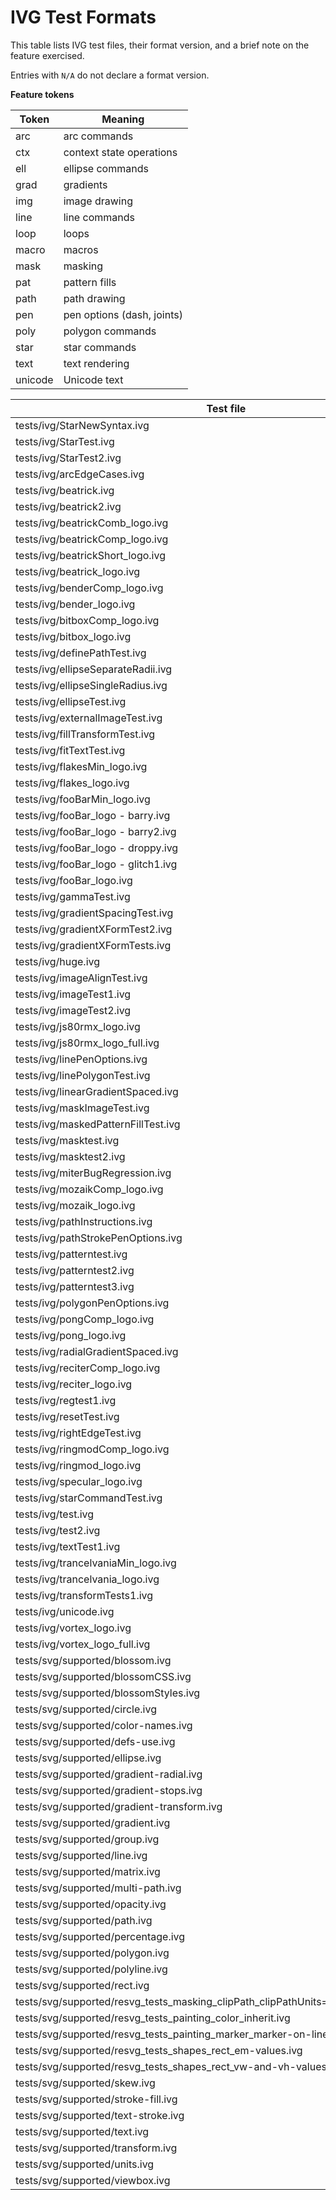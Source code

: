 # IVG Test Formats

This table lists IVG test files, their format version, and a brief note on the feature exercised.

Entries with `N/A` do not declare a format version.

**Feature tokens**

| Token   | Meaning                                |
| ------- | -------------------------------------- |
| arc     | arc commands                           |
| ctx     | context state operations               |
| ell     | ellipse commands                       |
| grad    | gradients                               |
| img     | image drawing                           |
| line    | line commands                          |
| loop    | loops                                   |
| macro   | macros                                  |
| mask    | masking                                 |
| pat     | pattern fills                           |
| path    | path drawing                            |
| pen     | pen options (dash, joints)             |
| poly    | polygon commands                       |
| star    | star commands                           |
| text    | text rendering                          |
| unicode | Unicode text                            |


| Test file                                                                            | Format | Features                             |
| ------------------------------------------------------------------------------------ | ----- | ------------------------------------ |
| tests/ivg/StarNewSyntax.ivg                                                          | IVG-3 | star                                 |
| tests/ivg/StarTest.ivg                                                               | IVG-3 | star+macro+loop+path                 |
| tests/ivg/StarTest2.ivg                                                              | IVG-3 | star+macro+loop+path                 |
| tests/ivg/arcEdgeCases.ivg                                                           | IVG-3 | arc+macro+ctx+path                   |
| tests/ivg/beatrick.ivg                                                               | IVG-3 | grad+ctx+path                        |
| tests/ivg/beatrick2.ivg                                                              | IVG-3 | grad+loop+ctx+path                   |
| tests/ivg/beatrickComb_logo.ivg                                                      | IVG-1 | grad+ctx+path                        |
| tests/ivg/beatrickComp_logo.ivg                                                      | IVG-1 | grad+ctx+path                        |
| tests/ivg/beatrickShort_logo.ivg                                                     | IVG-1 | grad+ctx+path                        |
| tests/ivg/beatrick_logo.ivg                                                          | IVG-1 | grad+ctx+path                        |
| tests/ivg/benderComp_logo.ivg                                                        | IVG-1 | grad+path                            |
| tests/ivg/bender_logo.ivg                                                            | IVG-1 | grad+text+path                       |
| tests/ivg/bitboxComp_logo.ivg                                                        | IVG-1 | macro+loop+ctx+path                  |
| tests/ivg/bitbox_logo.ivg                                                            | IVG-1 | macro+loop+ctx+text+path             |
| tests/ivg/definePathTest.ivg                                                         | IVG-3 | star+path                            |
| tests/ivg/ellipseSeparateRadii.ivg                                                   | IVG-1 | ell                                  |
| tests/ivg/ellipseSingleRadius.ivg                                                    | IVG-1 | ell                                  |
| tests/ivg/ellipseTest.ivg                                                            | IVG-1 | ell                                  |
| tests/ivg/externalImageTest.ivg                                                      | IVG-3 | img                 |
| tests/ivg/fillTransformTest.ivg                                                      | IVG-1 | ell+grad+pat+ctx                     |
| tests/ivg/fitTextTest.ivg                                                            | IVG-2 | macro+ctx+text                       |
| tests/ivg/flakesMin_logo.ivg                                                         | IVG-1 | grad+path                            |
| tests/ivg/flakes_logo.ivg                                                            | IVG-1 | grad+text+path                       |
| tests/ivg/fooBarMin_logo.ivg                                                         | IVG-1 | grad+pat+mask+ctx+text+path          |
| tests/ivg/fooBar_logo - barry.ivg                                                    | N/A   | grad+pat+mask+ctx+text+path          |
| tests/ivg/fooBar_logo - barry2.ivg                                                   | N/A   | grad+pat+mask+ctx+text+path          |
| tests/ivg/fooBar_logo - droppy.ivg                                                   | N/A   | grad+pat+mask+ctx+text+path          |
| tests/ivg/fooBar_logo - glitch1.ivg                                                  | N/A   | grad+mask+ctx+text+path              |
| tests/ivg/fooBar_logo.ivg                                                            | IVG-1 | grad+pat+mask+ctx+text+path          |
| tests/ivg/gammaTest.ivg                                                              | IVG-3 | ell+loop+ctx+text+path               |
| tests/ivg/gradientSpacingTest.ivg                                                    | IVG-3 | grad                                 |
| tests/ivg/gradientXFormTest2.ivg                                                     | N/A   | grad+pat+ctx+path                    |
| tests/ivg/gradientXFormTests.ivg                                                     | N/A   | ell+grad+path                        |
| tests/ivg/huge.ivg                                                                   | N/A   | star+macro+loop+path                 |
| tests/ivg/imageAlignTest.ivg                                                         | IVG-2 | ell+img+loop+text                    |
| tests/ivg/imageTest1.ivg                                                             | IVG-2 | ell+grad+pat+mask+img+macro+loop+ctx |
| tests/ivg/imageTest2.ivg                                                             | IVG-2 | ell+grad+pat+mask+img                |
| tests/ivg/js80rmx_logo.ivg                                                           | IVG-1 | pat+macro+loop+ctx+path              |
| tests/ivg/js80rmx_logo_full.ivg                                                      | IVG-1 | pat+macro+loop+ctx+text+path         |
| tests/ivg/linePenOptions.ivg                                                         | IVG-3 | line+pen            |
| tests/ivg/linePolygonTest.ivg                                                        | IVG-3 | line+poly           |
| tests/ivg/linearGradientSpaced.ivg                                                   | IVG-3 | grad                                 |
| tests/ivg/maskImageTest.ivg                                                          | IVG-2 | ell+mask+img+loop                    |
| tests/ivg/maskedPatternFillTest.ivg                                                  | N/A   | ell+pat+mask                         |
| tests/ivg/masktest.ivg                                                               | IVG-1 | star+ell+grad+mask+ctx               |
| tests/ivg/masktest2.ivg                                                              | IVG-1 | ell+grad+pat+mask+ctx                |
| tests/ivg/miterBugRegression.ivg                                                     | N/A   | path                                 |
| tests/ivg/mozaikComp_logo.ivg                                                        | IVG-1 | path                                 |
| tests/ivg/mozaik_logo.ivg                                                            | IVG-1 | path                                 |
| tests/ivg/pathInstructions.ivg                                                       | IVG-3 | arc+path                             |
| tests/ivg/pathStrokePenOptions.ivg                                                   | IVG-3 | path+pen            |
| tests/ivg/patterntest.ivg                                                            | IVG-1 | ell+grad+pat+mask                    |
| tests/ivg/patterntest2.ivg                                                           | IVG-1 | ell+grad+pat                         |
| tests/ivg/patterntest3.ivg                                                           | N/A   | ell+pat                              |
| tests/ivg/polygonPenOptions.ivg                                                      | IVG-3 | poly+pen            |
| tests/ivg/pongComp_logo.ivg                                                          | IVG-1 | path                                 |
| tests/ivg/pong_logo.ivg                                                              | IVG-1 | text+path                            |
| tests/ivg/radialGradientSpaced.ivg                                                   | IVG-3 | grad                                 |
| tests/ivg/reciterComp_logo.ivg                                                       | IVG-1 | grad+path                            |
| tests/ivg/reciter_logo.ivg                                                           | IVG-1 | grad+path                            |
| tests/ivg/regtest1.ivg                                                               | IVG-2 | grad+macro+loop                      |
| tests/ivg/resetTest.ivg                                                              | IVG-1 | ctx                                  |
| tests/ivg/rightEdgeTest.ivg                                                          | IVG-1 |                                      |
| tests/ivg/ringmodComp_logo.ivg                                                       | IVG-1 | ell+path                             |
| tests/ivg/ringmod_logo.ivg                                                           | IVG-1 | ell+loop+path                        |
| tests/ivg/specular_logo.ivg                                                          | IVG-1 | ell+grad+macro+text+path             |
| tests/ivg/starCommandTest.ivg                                                        | IVG-1 | star                                 |
| tests/ivg/test.ivg                                                                   | IVG-3 | ell+macro+loop+ctx+path              |
| tests/ivg/test2.ivg                                                                  | IVG-3 | ell+grad+macro+loop+ctx+path         |
| tests/ivg/textTest1.ivg                                                              | IVG-2 | star+grad+mask+loop+ctx+text         |
| tests/ivg/trancelvaniaMin_logo.ivg                                                   | IVG-1 | grad+path                            |
| tests/ivg/trancelvania_logo.ivg                                                      | IVG-1 | grad+path                            |
| tests/ivg/transformTests1.ivg                                                        | IVG-1 | grad+mask+loop+ctx                   |
| tests/ivg/unicode.ivg                                                                | IVG-2 | loop+text+unicode                    |
| tests/ivg/vortex_logo.ivg                                                            | IVG-1 | grad+pat+path                        |
| tests/ivg/vortex_logo_full.ivg                                                       | N/A   | grad+pat+path                        |
| tests/svg/supported/blossom.ivg                                                      | IVG-3 | ctx+path                             |
| tests/svg/supported/blossomCSS.ivg                                                   | IVG-3 | ctx+path                             |
| tests/svg/supported/blossomStyles.ivg                                                | IVG-3 | ctx+path                             |
| tests/svg/supported/circle.ivg                                                       | IVG-3 | ell+ctx                              |
| tests/svg/supported/color-names.ivg                                                  | IVG-3 | ell+ctx                              |
| tests/svg/supported/defs-use.ivg                                                     | IVG-3 | ctx                                  |
| tests/svg/supported/ellipse.ivg                                                      | IVG-3 | ell+ctx                              |
| tests/svg/supported/gradient-radial.ivg                                              | IVG-3 | grad+ctx                             |
| tests/svg/supported/gradient-stops.ivg                                               | IVG-3 | grad+ctx                             |
| tests/svg/supported/gradient-transform.ivg                                           | IVG-3 | grad+ctx                             |
| tests/svg/supported/gradient.ivg                                                     | IVG-3 | grad+ctx                             |
| tests/svg/supported/group.ivg                                                        | IVG-3 | ell+ctx                              |
| tests/svg/supported/line.ivg                                                         | IVG-3 | ctx+path                             |
| tests/svg/supported/matrix.ivg                                                       | IVG-3 | ctx                                  |
| tests/svg/supported/multi-path.ivg                                                   | IVG-3 | ctx+path                             |
| tests/svg/supported/opacity.ivg                                                      | IVG-3 | ell+ctx                              |
| tests/svg/supported/path.ivg                                                         | IVG-3 | ctx+path                             |
| tests/svg/supported/percentage.ivg                                                   | IVG-3 | ctx                                  |
| tests/svg/supported/polygon.ivg                                                      | IVG-3 | ctx+path                             |
| tests/svg/supported/polyline.ivg                                                     | IVG-3 | ctx+path                             |
| tests/svg/supported/rect.ivg                                                         | IVG-3 | ctx                                  |
| tests/svg/supported/resvg_tests_masking_clipPath_clipPathUnits=objectBoundingBox.ivg | IVG-3 | mask+ctx                             |
| tests/svg/supported/resvg_tests_painting_color_inherit.ivg                           | IVG-3 | ctx                                  |
| tests/svg/supported/resvg_tests_painting_marker_marker-on-line.ivg                   | IVG-3 | ctx+path                             |
| tests/svg/supported/resvg_tests_shapes_rect_em-values.ivg                            | IVG-3 | ctx                                  |
| tests/svg/supported/resvg_tests_shapes_rect_vw-and-vh-values.ivg                     | IVG-3 | ctx                                  |
| tests/svg/supported/skew.ivg                                                         | IVG-3 | ctx                                  |
| tests/svg/supported/stroke-fill.ivg                                                  | IVG-3 | ctx+path                             |
| tests/svg/supported/text-stroke.ivg                                                  | IVG-3 | text                                 |
| tests/svg/supported/text.ivg                                                         | IVG-3 | text                                 |
| tests/svg/supported/transform.ivg                                                    | IVG-3 | ctx                                  |
| tests/svg/supported/units.ivg                                                        | IVG-3 | ctx                                  |
| tests/svg/supported/viewbox.ivg                                                      | IVG-3 | ctx                                  |
